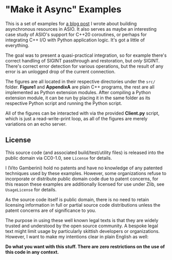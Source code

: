 # "Make it Async" Examples

This is a set of examples for [a blog post](https://blog.vito.nyc/posts/make-it-async/)
I wrote about building asynchronous resources in ASIO. It also serves as maybe
an interesting case study of ASIO's support for C++20 coroutines, or perhaps for
integrating C++ I/O with Python application logic. It's got a little of
everything.

The goal was to present a quasi-practical integration, so for example there's
correct handling of SIGINT passthrough and restoration, but _only_ SIGINT.
There's correct error detection for various operations, but the result of any
error is an unlogged drop of the current connection.

The figures are all located in their respective directories under the `src/`
folder. **Figure1** and **AppendixA** are plain C++ programs, the rest are all
implemented as Python extension modules. After compiling a Python extension
module, it can be run by placing it in the same folder as its respective Python
script and running the Python script.

All of the figures can be interacted with via the provided **Client.py** script,
which is just a read-write-print loop, as all of the figures are merely
variations on an echo server.

## License

This source code (and associated build/test/utility files) is released into the
public domain via CC0-1.0, see `License` for details.

I (Vito Gamberini) hold no patents and have no knowledge of any patented
techniques used by these examples. However, some organizations refuse to
incorporate or distribute public domain code due to patent concerns, for this
reason these examples are additionally licensed for use under Zlib, see
`UsageLicense` for details.

As the source code itself is public domain, there is no need to retain licensing
information in full or partial source code distributions unless the patent
concerns are of significance to you.

The purpose in using these well known legal texts is that they are widely
trusted and understood by the open source community. A bespoke legal text might
limit usage by particularly skittish developers or organizations. However, I
want to make my intentions clear in plain English as well:

**Do what you want with this stuff. There are zero restrictions on the use of
this code in any context.**
